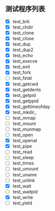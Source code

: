 ## 测试程序列表

* [X] test_brk
* [X] test_chdir
* [X] test_clone
* [X] test_close
* [X] test_dup
* [X] test_dup2
* [X] test_echo
* [X] test_execve
* [X] test_exit
* [X] test_fork
* [ ] test_fstat
* [X] test_getcwd
* [X] test_getdents
* [X] test_getpid
* [X] test_getppid
* [X] test_gettimeofday
* [X] test_mkdir_
* [ ] test_mmap
* [ ] test_mount
* [ ] test_munmap
* [ ] test_open
* [x] test_openat
* [X] test_pipe
* [ ] test_read
* [ ] test_sleep
* [ ] test_times
* [ ] test_umount
* [ ] test_uname
* [ ] test_unlink
* [X] test_wait
* [ ] test_waitpid
* [X] test_write
* [ ] test_yield

